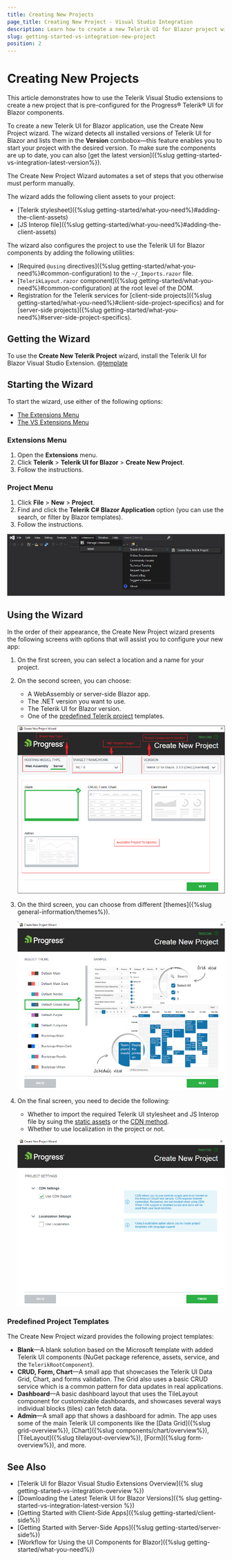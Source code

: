 ```yaml
---
title: Creating New Projects
page_title: Creating New Project - Visual Studio Integration
description: Learn how to create a new Telerik UI for Blazor project with the supported Visual Studio templates.
slug: getting-started-vs-integration-new-project
position: 2
---
```


# Creating New Projects

This article demonstrates how to use the Telerik Visual Studio extensions to create a new project that is pre-configured for the Progress&reg; Telerik&reg; UI for Blazor components.

To create a new Telerik UI for Blazor application, use the Create New Project wizard. The wizard detects all installed versions of Telerik UI for Blazor and lists them in the **Version** combobox&mdash;this feature enables you to start your project with the desired version. To make sure the components are up to date, you can also [get the latest version]({%slug getting-started-vs-integration-latest-version%}).

The Create New Project Wizard automates a set of steps that you otherwise must perform manually.

The wizard adds the following client assets to your project:
* [Telerik stylesheet]({%slug getting-started/what-you-need%}#adding-the-client-assets)
* [JS Interop file]({%slug getting-started/what-you-need%}#adding-the-client-assets)

The wizard also configures the project to use the Telerik UI for Blazor components by adding the following utilities:
* [Required `@using` directives]({%slug getting-started/what-you-need%}#common-configuration) to the `~/_Imports.razor` file.
* [`TelerikLayout.razor` component]({%slug getting-started/what-you-need%}#common-configuration) at the root level of the DOM.
* Registration for the Telerik services for [client-side projects]({%slug getting-started/what-you-need%}#client-side-project-specifics) and for [server-side projects]({%slug getting-started/what-you-need%}#server-side-project-specifics).

## Getting the Wizard

To use the **Create New Telerik Project** wizard, install the Telerik UI for Blazor Visual Studio Extension. @[template](/_contentTemplates/common/general-info.md#vsx-download)

## Starting the Wizard

To start the wizard, use either of the following options:

* [The Extensions Menu](#extensions-menu)
* [The VS Extensions Menu](#project-menu)

### Extensions Menu

1. Open the **Extensions** menu.
1. Click **Telerik** > **Telerik UI for Blazor** > **Create New Project**.
1. Follow the instructions.

### Project Menu

1. Click **File** > **New** > **Project**.
1. Find and click the **Telerik C# Blazor Application** option (you can use the search, or filter by Blazor templates).
1. Follow the instructions.

![Start the New Project Wizard](images/vs-ext-create-new-project-entry.png)

## Using the Wizard

In the order of their appearance, the Create New Project wizard presents the following screens with options that will assist you to configure your new app:

1. On the first screen, you can select a location and a name for your project.

2. On the second screen, you can choose:

   * A WebAssembly or server-side Blazor app.
   * The .NET version you want to use.
   * The Telerik UI for Blazor version.
   * One of the [predefined Telerik project](#predefined-project-templates) templates.

   ![The Create New Project Wizard Templates Options](images/vsx-extension-base.png)

3. On the third screen, you can choose from different [themes]({%slug general-information/themes%}).

   ![The Create New Project Wizard Themes Options](images/vsx-extension-theme.png)

4. On the final screen, you need to decide the following:

   * Whether to import the required Telerik UI stylesheet and JS Interop file by suing the [static assets](https://docs.telerik.com/blazor-ui/getting-started/what-you-need#using-static-assets) or the [CDN method](https://docs.telerik.com/blazor-ui/getting-started/what-you-need#using-cdn).
   * Whether to use localization in the project or not.

   ![The Create New Project Wizard Localization Option](images/vsx-extension-create-project-settings.png)

### Predefined Project Templates

The Create New Project wizard provides the following project templates:

* **Blank**&mdash;A blank solution based on the Microsoft template with added Telerik UI components (NuGet package reference, assets, service, and the `TelerikRootComponent`).
* **CRUD, Form, Chart**&mdash;A small app that showcases the Telerik UI Data Grid, Chart, and forms validation. The Grid also uses a basic CRUD service which is a common pattern for data updates in real applications.
* **Dashboard**&mdash;A basic dashboard layout that uses the TileLayout component for customizable dashboards, and showcases several ways individual blocks (tiles) can fetch data.
* **Admin**&mdash;A small app that shows a dashboard for admin. The app uses some of the main Telerik UI components like the [Data Grid]({%slug grid-overview%}), [Chart]({%slug components/chart/overview%}), [TileLayout]({%slug tilelayout-overview%}), [Form]({%slug form-overview%}), and more.

## See Also

* [Telerik UI for Blazor Visual Studio Extensions Overview]({% slug getting-started-vs-integration-overview %})
* [Downloading the Latest Telerik UI for Blazor Versions]({% slug getting-started-vs-integration-latest-version %})
* [Getting Started with Client-Side Apps]({%slug getting-started/client-side%})
* [Getting Started with Server-Side Apps]({%slug getting-started/server-side%})
* [Workflow for Using the UI Components for Blazor]({%slug getting-started/what-you-need%})

